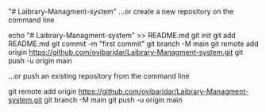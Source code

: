 "# Laibrary-Managment-system" 
…or create a new repository on the command line


echo "# Laibrary-Managment-system" >> README.md
git init
git add README.md
git commit -m "first commit"
git branch -M main
git remote add origin https://github.com/ovibaridar/Laibrary-Managment-system.git
git push -u origin main


…or push an existing repository from the command line

git remote add origin https://github.com/ovibaridar/Laibrary-Managment-system.git
git branch -M main
git push -u origin main